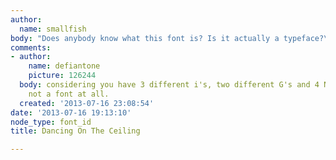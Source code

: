 ```yaml
---
author:
  name: smallfish
body: "Does anybody know what this font is? Is it actually a typeface?\r\n\r\n[img:sites/default/files/old-images/dotc_3717.jpg]"
comments:
- author:
    name: defiantone
    picture: 126244
  body: considering you have 3 different i's, two different G's and 4 N's i'd say
    not a font at all.
  created: '2013-07-16 23:08:54'
date: '2013-07-16 19:13:10'
node_type: font_id
title: Dancing On The Ceiling

---
```

